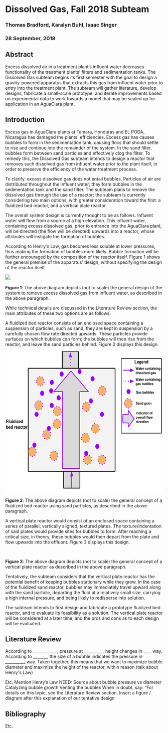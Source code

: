 # Dissolved Gas, Fall 2018 Subteam

### Thomas Bradford, Karalyn Buhl, Isaac Singer

### 28 September, 2018

## Abstract
Excess dissolved air in a treatment plant’s influent water decreases functionality of the treatment plants’ filters and sedimentation tanks. The Dissolved Gas subteam begins its first semester with the goal to design a gravity-powered apparatus that extracts this gas from influent water prior to entry into the treatment plant. The subteam will gather literature, develop designs, fabricate a small-scale prototype, and iterate improvements based on experimental data to work towards a model that may be scaled up for application in an AguaClara plant.

## Introduction
Excess gas in AguaClara plants at Tamara, Honduras and EL PODA, Nicaragua has damaged the plants' efficiencies. Excess gas has causes bubbles to form in the sedimentation tank, causing flocs that should settle to rise and continue into the remainder of the system. In the sand filter, bubbles form between sand particles and effectively clog the filter. To remedy this, the Dissolved Gas subteam intends to design a reactor that removes such dissolved gas from influent water prior to the plant itself, in order to preserve the efficiency of the water treatment process.

To clarify: excess dissolved gas does not entail bubbles. Particles of air are distributed throughout the influent water; they form bubbles in the sedimentation tank and the sand filter. The subteam plans to remove the dissolved gas through the use of a reactor; the subteam is currently considering two main options, with greater consideration toward the first: a fluidized bed reactor, and a vertical plate reactor.

The overall system design is currently thought to be as follows. Influent water will flow from a source at a high elevation. This influent water, containing excess dissolved gas, prior to entrance into the AguaClara plant, will be directed (the flow will be directed) upwards into a reactor, whose attributes will instigate the formation of bubbles.

According to Henry's Law, gas becomes less soluble at lower pressures, thus making the formation of bubbles more likely. Bubble formation will be further encouraged by the composition of the reactor itself. Figure 1 shows the general premise of the apparatus' design, without specifying the design of the reactor itself.  

<img src="https://github.com/AguaClara/Dissolved-Gas/blob/master/Images/Figure1_%20General.png?raw=true" height=450>


**Figure 1**: The above diagram depicts (not to scale) the general design of the system to remove excess dissolved gas from influent water, as described in the above paragraph.

While technical details are discussed in the Literature Review section, the main attributes of these two options are as follows.

A fluidized bed reactor consists of an enclosed space containing a suspension of particles, such as sand; they are kept in suspension by a carefully chosen flow rate directed upwards. These particles provide surfaces on which bubbles can form; the bubbles will then rise from the reactor, and leave the sand particles behind. Figure 2 displays this design.

<img src="https://github.com/AguaClara/Dissolved-Gas/blob/master/Images/Figure%202_%20Fluidized%20Bed.png?raw=true" height=450>

**Figure 2**: The above diagram depicts (not to scale) the general concept of a fluidized bed reactor using sand particles, as described in the above paragraph.

A vertical plate reactor would consist of an enclosed space containing a series of parallel, vertically aligned, textured plates. The texture/indentation of said plates would provide sites for bubbles to form. After reaching a critical size, in theory, these bubbles would then depart from the plate and flow upwards into the effluent. Figure 3 displays this design.

<img src="" height=450>

**Figure 3**: The above diagram depicts (not to scale) the general concept of a vertical plate reactor as described in the above paragraph.

Tentatively, the subteam considers that the vertical plate reactor has the potential benefit of keeping bubbles stationary while they grow. In the case of the fluidized sand reactor, bubbles may immediately travel upward along with the sand particle, departing the fluid at a relatively small size, carrying a high internal pressure, and being likely to redisperse into solution.

The subteam intends to first design and fabricate a prototype fluidized bed reactor, and to evaluate its feasibility as a solution. The vertical plate reactor will be considered at a later time, and the pros and cons as to each design will be evaluated.

## Literature Review
According to ____________, pressure at __________ height changes in ____ way. According to _______, the size of a bubble indicates the pressure in __________ way. Taken together, this means that we want to maximize bubble diameter and maximize the height of the reactor, within reason (talk about Henry's Law)

Etc.
Mention Henry’s Law
NEED: Source about bubble pressure vs diameter
Catalyzing bubble growth
Venting the bubbles
When in doubt, say: “For details on this topic, see the Literature Review section.
Insert a figure / diagram after this explanation of our tentative design


## Bibliography
Etc.
